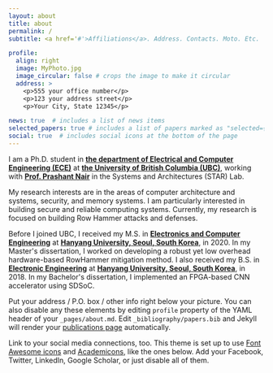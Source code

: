 ```yaml
---
layout: about
title: about
permalink: /
subtitle: <a href='#'>Affiliations</a>. Address. Contacts. Moto. Etc.

profile:
  align: right
  image: MyPhoto.jpg
  image_circular: false # crops the image to make it circular
  address: >
    <p>555 your office number</p>
    <p>123 your address street</p>
    <p>Your City, State 12345</p>

news: true  # includes a list of news items
selected_papers: true # includes a list of papers marked as "selected={true}"
social: true  # includes social icons at the bottom of the page
---
```


<!-- TODO: Update here later -->

I am a Ph.D. student in **[the department of Electrical and Computer Engineering (ECE)](https://ece.ubc.ca/)** at **[the University of British Columbia (UBC)](https://www.ubc.ca/)**, working with **[Prof. Prashant Nair](https://prashantnair.bitbucket.io/)** in the Systems and Architectures (STAR) Lab.

My research interests are in the areas of computer architecture and systems, security, and memory systems. I am particularly interested in building secure and reliable computing systems. Currently, my research is focused on building Row Hammer attacks and defenses.

Before I joined UBC, I received my M.S. in **[Electronics and Computer Engineering](http://electronic.hanyang.ac.kr/eng/main/index.php)** at **[Hanyang University, Seoul, South Korea](https://www.hanyang.ac.kr/web/eng)**, in 2020. In my Master's dissertation, I worked on developing a robust yet low overhead hardware-based RowHammer mitigation method. I also received my B.S. in **[Electronic Engineering](http://electronic.hanyang.ac.kr/eng/main/index.php)** at **[Hanyang University, Seoul, South Korea](https://www.hanyang.ac.kr/web/eng)**, in 2018. In my Bachelor's dissertation, I implemented an FPGA-based CNN accelerator using SDSoC.

Put your address / P.O. box / other info right below your picture. You can also disable any these elements by editing `profile` property of the YAML header of your `_pages/about.md`. Edit `_bibliography/papers.bib` and Jekyll will render your [publications page](/al-folio/publications/) automatically.

Link to your social media connections, too. This theme is set up to use [Font Awesome icons](http://fortawesome.github.io/Font-Awesome/) and [Academicons](https://jpswalsh.github.io/academicons/), like the ones below. Add your Facebook, Twitter, LinkedIn, Google Scholar, or just disable all of them.